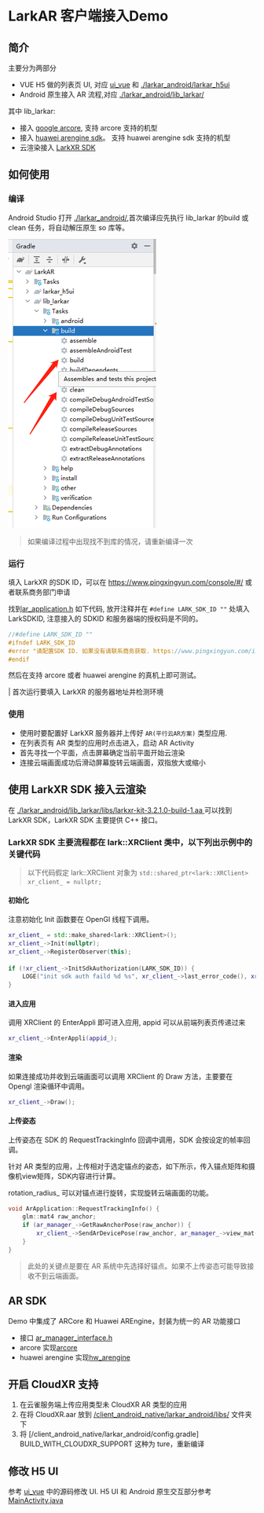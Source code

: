 # LarkAR 客户端接入Demo

## 简介

主要分为两部分

* VUE H5 做的列表页 UI, 对应 [ui_vue](./ui_vue/) 和 [./larkar_android/larkar_h5ui](./larkar_android/larkar_h5ui/)
* Android 原生接入 AR 流程,对应 [./larkar_android/lib_larkar/](./larkar_android/lib_larkar/)

其中 lib_larkar:
* 接入 [google arcore](https://developers.google.com/ar), 支持 arcore 支持的机型
* 接入 [huawei arengine sdk](https://developer.huawei.com/consumer/cn/hms/huawei-arengine/)。 支持 huawei arengine sdk 支持的机型
* 云渲染接入 [LarkXR SDK](./client_android_native/larkar_android/lib_larkar/libs/larkxr-kit-3.2.1.0-build-1.aar)

## 如何使用

### 编译

Android Studio 打开 [./larkar_android/](./larkar_android/),首次编译应先执行 lib_larkar 的build 或 clean 任务，将自动解压原生 so 库等。

![build or clean](./doc/1.png)

> 如果编译过程中出现找不到库的情况，请重新编译一次

### 运行

填入 LarkXR 的SDK ID，可以在 https://www.pingxingyun.com/console/#/ 或者联系商务部门申请

找到[ar_application.h](./larkar_android/lib_larkar/src/main/cpp/ar_application.h) 如下代码, 放开注释并在 `#define LARK_SDK_ID ""` 处填入 LarkSDKID, 注意接入的 SDKID 和服务器端的授权码是不同的。

```c++
//#define LARK_SDK_ID ""
#ifndef LARK_SDK_ID
#error "请配置SDK ID. 如果没有请联系商务获取. https://www.pingxingyun.com/index.html"
#endif
```

然后在支持 arcore 或者 huawei arengine 的真机上即可测试。

| 首次运行要填入 LarkXR 的服务器地址并检测环境

### 使用

* 使用时要配置好 LarkXR 服务器并上传好 `AR(平行云AR方案)` 类型应用.
* 在列表页有 AR 类型的应用时点击进入，启动 AR Activity
* 首先寻找一个平面，点击屏幕确定当前平面开始云渲染
* 连接云端画面成功后滑动屏幕旋转云端画面，双指放大或缩小

## 使用 LarkXR SDK 接入云渲染

在 [./larkar_android/lib_larkar/libs/larkxr-kit-3.2.1.0-build-1.aa ](./larkar_android/lib_larkar/libs/larkxr-kit-3.2.1.0-build-1.aar) 可以找到 LarkXR SDK，LarkXR SDK 主要提供 C++ 接口。

### LarkXR SDK 主要流程都在 lark::XRClient 类中，以下列出示例中的关键代码

> 以下代码假定 lark::XRClient 对象为 `std::shared_ptr<lark::XRClient> xr_client_ = nullptr;`

#### 初始化

注意初始化 Init 函数要在 OpenGl 线程下调用。

```c++
xr_client_ = std::make_shared<lark::XRClient>();
xr_client_->Init(nullptr);
xr_client_->RegisterObserver(this);

if (!xr_client_->InitSdkAuthorization(LARK_SDK_ID)) {
    LOGE("init sdk auth faild %d %s", xr_client_->last_error_code(), xr_client_->last_error_message().c_str());
}
```

#### 进入应用

调用 XRClient 的 EnterAppli 即可进入应用, appid 可以从前端列表页传递过来

```c++
xr_client_->EnterAppli(appid_);
```

#### 渲染

如果连接成功并收到云端画面可以调用 XRClient 的 Draw 方法，主要要在 Opengl 渲染循环中调用。

```c++
xr_client_->Draw();
```

#### 上传姿态

上传姿态在 SDK 的 RequestTrackingInfo 回调中调用，SDK 会按设定的帧率回调。

针对 AR 类型的应用，上传相对于选定锚点的姿态，如下所示，传入锚点矩阵和摄像机view矩阵，SDK内容进行计算。

rotation_radius_ 可以对锚点进行旋转，实现旋转云端画面的功能。

```c++
void ArApplication::RequestTrackingInfo() {
    glm::mat4 raw_anchor;
    if (ar_manager_->GetRawAnchorPose(raw_anchor)) {
        xr_client_->SendArDevicePose(raw_anchor, ar_manager_->view_mat(), rotation_radius_);
    }
}
```

> 此处的关键点是要在 AR 系统中先选择好锚点。如果不上传姿态可能导致接收不到云端画面。

## AR SDK

Demo 中集成了 ARCore 和 Huawei AREngine，封装为统一的 AR 功能接口

* 接口 [ar_manager_interface.h](./larkar_android/lib_larkar/src/main/cpp/ar_manager_interface.h)
* arcore 实现[arcore](./larkar_android/lib_larkar/src/main/cpp/arcore/)
* huawei arengine 实现[hw_arengine](./larkar_android/lib_larkar/src/main/cpp/hw_arengine/)

## 开启 CloudXR 支持

1. 在云雀服务端上传应用类型未 CloudXR AR 类型的应用
2. 在将 CloudXR.aar 放到 [/client_android_native/larkar_android/libs/](/client_android_native/larkar_android/libs/) 文件夹下
3. 将 [/client_android_native/larkar_android/config.gradle] BUILD_WITH_CLOUDXR_SUPPORT 这种为 ture，重新编译

## 修改 H5 UI

参考 [ui_vue](./ui_vue/) 中的源码修改 UI.
H5 UI 和 Android 原生交互部分参考 [MainActivity.java](./larkar_android/larkar_h5ui/src/main/java/com/pxy/larkar_h5ui/MainActivity.java)

